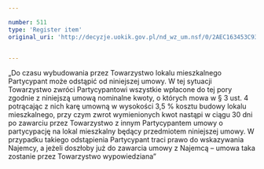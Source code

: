 ```yaml
---

number: 511
type: 'Register item'
original_uri: 'http://decyzje.uokik.gov.pl/nd_wz_um.nsf/0/2AEC163453C93AD1C12572DD003295AB?OpenDocument'


---
```


„Do czasu wybudowania przez Towarzystwo lokalu mieszkalnego Partycypant może odstąpić od niniejszej umowy. W tej sytuacji Towarzystwo zwróci Partycypantowi wszystkie wpłacone do tej pory zgodnie z niniejszą umową nominalne kwoty, o których mowa w § 3 ust. 4 potrącając z nich karę umowną w wysokości 3,5 % kosztu budowy lokalu mieszkalnego, przy czym zwrot wymienionych kwot nastąpi w ciągu 30 dni po zawarciu przez Towarzystwo z innym Partycypantem umowy o partycypację na lokal mieszkalny będący przedmiotem niniejszej umowy. W przypadku takiego odstąpienia Partycypant traci prawo do wskazywania Najemcy, a jeżeli doszłoby już do zawarcia umowy z Najemcą – umowa taka zostanie przez Towarzystwo wypowiedziana”
